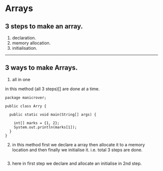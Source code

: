 # Arrays

## 3 steps to make an array.

1. declaration.
2. memory allocation.
3. initialisation.
***

## 3 ways to make Arrays.

1. all in one

in this method (all 3 steps)[] are done at a time.
```
package manicrover;

public class Arry {

  public static void main(String[] args) {

    int[] marks = {1, 2};
    System.out.println(marks[1]);
  }
}

```

2. in this method first we declare a array then allocate it to a memory location and then finally we initialise it.
i.e. total 3 steps are done.

```
```



3. here in first step we declare and allocate an initialise in 2nd step.
